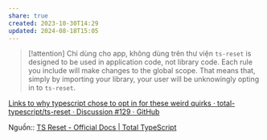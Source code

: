 ```yaml
---
share: true
created: 2023-10-30T14:29
updated: 2024-08-18T15:05
---
```


> [!attention] Chỉ dùng cho app, không dùng trên thư viện
> `ts-reset` is designed to be used in application code, not library code. Each rule you include will make changes to the global scope. That means that, simply by importing your library, your user will be unknowingly opting in to `ts-reset`.

[Links to why typescript chose to opt in for these weird quirks · total-typescript/ts-reset · Discussion #129 · GitHub](https://github.com/total-typescript/ts-reset/discussions/129)

Nguồn:: [TS Reset - Official Docs | Total TypeScript](https://www.totaltypescript.com/ts-reset)